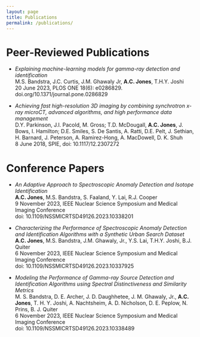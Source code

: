 ```yaml
---
layout: page
title: Publications
permalink: /publications/
---
```


# Peer-Reviewed Publications
- _Explaining machine-learning models for gamma-ray detection and identification_\
M.S. Bandstra, J.C. Curtis, J.M. Ghawaly Jr, **A.C. Jones**, T.H.Y. Joshi\
20 June 2023, PLOS ONE 18(6): e0286829. doi.org/10.1371/journal.pone.0286829

- _Achieving fast high-resolution 3D imaging by combining synchrotron x-ray microCT, advanced algorithms, and high performance data management_\
D.Y. Parkinson, J.I. Pacold, M. Gross; T.D. McDougall, **A.C. Jones**, J. Bows, I. Hamilton; D.E. Smiles, S. De Santis, A. Ratti, D.E. Pelt, J. Sethian, H. Barnard, J. Peterson, A. Ramirez-Hong, A. MacDowell, D. K. Shuh\
8 June 2018, SPIE, doi: 10.1117/12.2307272


# Conference Papers
- _An Adaptive Approach to Spectroscopic Anomaly Detection and Isotope Identification_\
**A.C. Jones**, M.S. Bandstra, S. Faaland, Y. Lai, R.J. Cooper\
9 November 2023, IEEE Nuclear Science Symposium and Medical Imaging Conference\
doi: 10.1109/NSSMICRTSD49126.2023.10338201


- _Characterizing the Performance of Spectroscopic Anomaly Detection and Identification Algorithms with a Synthetic Urban Search Dataset_\
**A.C. Jones**, M.S. Bandstra, J.M. Ghawaly, Jr., Y.S. Lai, T.H.Y. Joshi, B.J. Quiter\
6 November 2023, IEEE Nuclear Science Symposium and Medical Imaging Conference\
doi: 10.1109/NSSMICRTSD49126.2023.10337925


- _Modeling the Performance of Gamma-ray Source Detection and Identification Algorithms using Spectral Distinctiveness and Similarity Metrics_\
M. S. Bandstra, D. E. Archer, J. D. Daughhetee, J. M. Ghawaly, Jr., **A.C. Jones**, T. H. Y. Joshi, A. Nachtsheim, A. D. Nicholson, D. E. Peplow, N. Prins, B. J. Quiter\
6 November 2023, IEEE Nuclear Science Symposium and Medical Imaging Conference\
doi: 10.1109/NSSMICRTSD49126.2023.10338489



